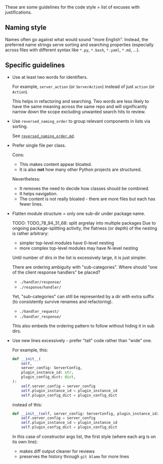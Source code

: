 
These are some guidelines for the code style = list of excuses with justifications.

## Naming style

Names often go against what would sound "more English".
Instead, the preferred name strings serve sorting and searching properties
(especially across files with different syntax like `*.py`, `*.bash`, `*.yaml`, `*.md`, ...).

## Specific guidelines

*   Use at least two words for identifiers.

    For example, `server_action` (or `ServerAction`) instead of just `action` (or `Action`).

    This helps in refactoring and searching. Two words are less likely to have the same meaning
    across the same repo and will significantly narrow down the scope excluding unwanted search hits to review.

*   Use `reversed_naming_order` to group relevant components in lists via sorting.

    See [`reversed_naming_order.md`][reversed_naming_order.md].

*   Prefer single file per class.

    Cons:
    *   This makes content appear bloated.
    *   It is also **not** how many other Python projects are structured.

    Nevertheless:
    *   It removes the need to decide how classes should be combined.
    *   It helps navigation.
    *   The content is not really bloated - there are more files but each has fewer lines.

*   Flatten module structure = only one sub-dir under package name.

    TODO: TODO_78_94_31_68: split argrelay into multiple packages
          Due to ongoing package-splitting activity, the flatness (or depth) of the nesting
          is rather arbitrary:
    *   simpler top-level modules have 0-level nesting
    *   more complex top-level modules may have N-level nesting

    Until number of dirs in the list is excessively large, it is just simpler.

    There are ordering ambiguity with "sub-categories".
    Where should "one of the client response handlers" be placed?
    *   `./handler/response/`
    *   `./response/handler/`

    Yet, "sub-categories" can still be represented by a dir with extra suffix
    (to consistently survive renames and refactoring).
    *   `./handler_request/`
    *   `./handler_response/`

    This also embeds the ordering pattern to follow without hiding it in sub dirs.

*   Use new lines excessively - prefer "tall" code rather than "wide" one.

    For example, this:

    ```python
    def __init__(
        self,
        server_config: ServerConfig,
        plugin_instance_id: str,
        plugin_config_dict: dict,
    ):
        self.server_config = server_config
        self.plugin_instance_id = plugin_instance_id
        self.plugin_config_dict = plugin_config_dict
    ```

    instead of this:

    ```python
    def __init__(self, server_config: ServerConfig, plugin_instance_id: str, plugin_config_dict: dict):
        self.server_config = server_config
        self.plugin_instance_id = plugin_instance_id
        self.plugin_config_dict = plugin_config_dict
    ```

    In this case of constructor args list,
    the first style (where each arg is on its own line):
    *   makes diff output cleaner for reviews
    *   preserves the history through `git blame` for more lines

[reversed_naming_order.md]: reversed_naming_order.md
